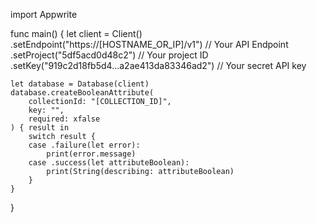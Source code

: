 import Appwrite

func main() {
    let client = Client()
      .setEndpoint("https://[HOSTNAME_OR_IP]/v1") // Your API Endpoint
      .setProject("5df5acd0d48c2") // Your project ID
      .setKey("919c2d18fb5d4...a2ae413da83346ad2") // Your secret API key

    let database = Database(client)
    database.createBooleanAttribute(
        collectionId: "[COLLECTION_ID]",
        key: "",
        required: xfalse
    ) { result in
        switch result {
        case .failure(let error):
            print(error.message)
        case .success(let attributeBoolean):
            print(String(describing: attributeBoolean)
        }
    }
}
